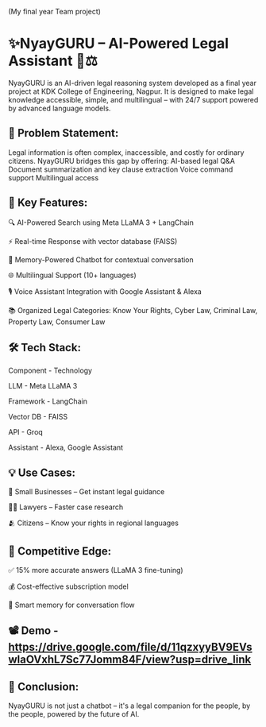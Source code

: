 (My final year Team project)

# ✨NyayGURU – AI-Powered Legal Assistant 🧠⚖️

NyayGURU is an AI-driven legal reasoning system developed as a final year project at KDK College of Engineering, Nagpur. It is designed to make legal knowledge accessible, simple, and multilingual – with 24/7 support powered by advanced language models.


## 🧩 Problem Statement:

Legal information is often complex, inaccessible, and costly for ordinary citizens. NyayGURU bridges this gap by offering:
AI-based legal Q&A
Document summarization and key clause extraction
Voice command support
Multilingual access


## 🚀 Key Features:

🔍 AI-Powered Search using Meta LLaMA 3 + LangChain

⚡ Real-time Response with vector database (FAISS)

🧠 Memory-Powered Chatbot for contextual conversation

🌐 Multilingual Support (10+ languages)

🎙️ Voice Assistant Integration with Google Assistant & Alexa

📚 Organized Legal Categories: Know Your Rights, Cyber Law, Criminal Law, Property Law, Consumer Law


## 🛠️ Tech Stack:

Component         -        Technology

LLM	              -        Meta LLaMA 3

Framework         -      	 LangChain

Vector DB	        -        FAISS

API	              -        Groq

Assistant	        -        Alexa, Google Assistant


## 💡 Use Cases:

🧾 Small Businesses – Get instant legal guidance

👩‍⚖️ Lawyers – Faster case research

🫂 Citizens – Know your rights in regional languages


## 🌟 Competitive Edge:

✅ 15% more accurate answers (LLaMA 3 fine-tuning)

💰 Cost-effective subscription model

🧠 Smart memory for conversation flow


## 📽️ Demo - https://drive.google.com/file/d/11qzxyyBV9EVswlaOVxhL7Sc77Jomm84F/view?usp=drive_link


## 🏁 Conclusion:

NyayGURU is not just a chatbot – it's a legal companion for the people, by the people, powered by the future of AI.

